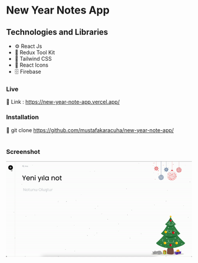# New Year Notes App

## Technologies and Libraries

- ⚙️ React Js 
- 💾 Redux Tool Kit
- 🚐 Tailwind CSS
- 🎨 React Icons
- 🗄 Firebase

### Live

🔗 Link : https://new-year-note-app.vercel.app/

### Installation

🔗 git clone https://github.com/mustafakaracuha/new-year-note-app/
<br/>
<br/>

### Screenshot

<img align="center" width="600" width="600"  src="https://github.com/mustafakaracuha/new-year-note-app/blob/master/src/assets/images/gif/app.gif" alt="muskaracuha" />
